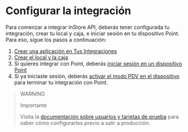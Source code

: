 # Configurar la integración

Para comenzar a integrar InStore API, deberás tener configurada tu integración, crear tu local y caja, e iniciar sesión en tu dispositivo Point. Para eso, sigue los pasos a continuación:

1. [Crear una aplicación en Tus Integraciones](/developers/es/docs/instore-api/integration-configuration/create-app)
2. [Crear el local y la caja](/developers/es/docs/instore-api/integration-configuration/create-store-point-of-sale)
3. Si quieres integrar con Point, deberás [iniciar sesión en un dispositivo Point](/developers/es/docs/instore-api/integration-configuration/signin-point)
4. Si ya iniciaste sesión, deberás [activar el modo PDV en el dispositivo](/developers/es/docs/instore-api/integration-configuration/enable-pdv) para terminar tu integración con Point.

> WARNING
>
> Importante
>
> Visita la [documentación sobre usuarios y tarjetas de prueba](/developers/es/docs/instore-api/additional-content/your-integrations/test/accounts) para saber cómo configurarlos previo a salir a producción.